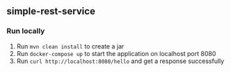 ## simple-rest-service

### Run locally

1. Run `mvn clean install` to create a jar
2. Run `docker-compose up` to start the application on localhost port 8080
3. Run `curl http://localhost:8080/hello` and get a response successfully